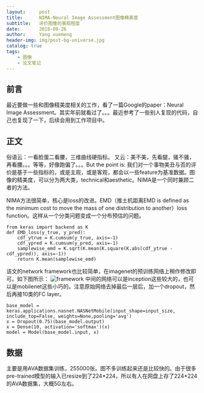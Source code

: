 ```yaml
---
layout:     post
title:      NIMA-Neural Image Assessment图像精美度
subtitle:   评价图像的美观程度
date:       2018-09-26
author:     Yang xuemeng
header-img: img/post-bg-universe.jpg
catalog: true
tags:
    - 图像
    - 论文笔记
---
```


## 前言

最近要做一些和图像精美度相关的工作，看了一篇Google的paper：Neural Image Assessment。其实年前就看过了。。。最近参考了一些别人复现的代码，自己也复现了一下，后续会用到工作项目中。

## 正文

俗语云：一看脸蛋二看腰，三维曲线硬指标。 又云：美不美，先看腿，骚不骚，再看腰。。。等等，好像跑偏了。。。But the point is: 我们对一个事物美丑与否的评价是基于一些指标的，或是主观，或是客观，都会以一些feature为基准数据。图像的精美度，可以分为两大类，technical和aesthetic。NIMA是一个同时兼顾二者的方法。
    
NIMA方法很简单，核心是loss的改进。EMD（推土机距离EMD is defined as the minimum cost to move the mass of one distribution to another）loss function。这样从一个分类问题变成一个分布预估的问题。

```
from keras import backend as K
def EMD_loss(y_true, y_pred):
    cdf_ytrue = K.cumsum(y_true, axis=-1)
    cdf_ypred = K.cumsum(y_pred, axis=-1)
    samplewise_emd = K.sqrt(K.mean(K.square(K.abs(cdf_ytrue - cdf_ypred)), axis=-1))
    return K.mean(samplewise_emd)
```
该文的network framework也比较简单，在imagenet的预训练网络上稍作修改即可。如下图所示：
          ![framework](https://lebronyxm.github.io/img/nima-framework.png)
中间的网络可以是inception这些较大的，也可以是mobilenet这些小巧的。注意原始网络去掉最后一层后，加一个dropout，然后再接10类的FC layer。
```
base_model = keras.applications.nasnet.NASNetMobile(input_shape=input_size, include_top=False, weights=None,pooling='avg')
x = Dropout(0.75)(base_model.output)
x = Dense(10, activation='softmax')(x)
model = Model(base_model.input, x)
```
## 数据

主要是用AVA数据集训练，255000张。图不多训练起来还是比较快的。由于很多pre-trained模型的输入已resize到了224\*224，所以有人在网盘上存了224\*224的AVA数据集，大概5G左右。

